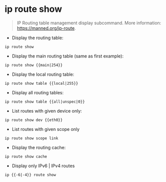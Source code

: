 # ip route show

> IP Routing table management display subcommand.
> More information: <https://manned.org/ip-route>.

- Display the routing table:

`ip route show`

- Display the main routing table (same as first example):

`ip route show {{main|254}}`

- Display the local routing table:

`ip route show table {{local|255}}`

- Display all routing tables:

`ip route show table {{all|unspec|0}}`

- List routes with given device only:

`ip route show dev {{eth0}}`

- List routes with given scope only

`ip route show scope link`

- Display the routing cache: 

`ip route show cache`

- Display only IPv6 | IPv4 routes

`ip {{-6|-4}} route show`
